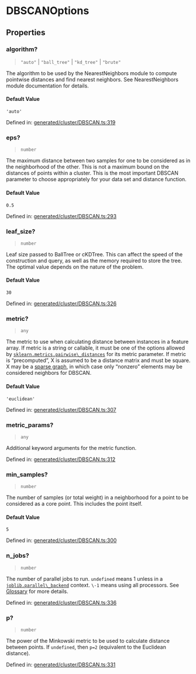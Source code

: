 # DBSCANOptions

## Properties

### algorithm?

> `"auto"` \| `"ball_tree"` \| `"kd_tree"` \| `"brute"`

The algorithm to be used by the NearestNeighbors module to compute pointwise distances and find nearest neighbors. See NearestNeighbors module documentation for details.

#### Default Value

`'auto'`

Defined in:  [generated/cluster/DBSCAN.ts:319](https://github.com/transitive-bullshit/scikit-learn-ts/blob/92ab806/packages/sklearn/src/generated/cluster/DBSCAN.ts#L319)

### eps?

> `number`

The maximum distance between two samples for one to be considered as in the neighborhood of the other. This is not a maximum bound on the distances of points within a cluster. This is the most important DBSCAN parameter to choose appropriately for your data set and distance function.

#### Default Value

`0.5`

Defined in:  [generated/cluster/DBSCAN.ts:293](https://github.com/transitive-bullshit/scikit-learn-ts/blob/92ab806/packages/sklearn/src/generated/cluster/DBSCAN.ts#L293)

### leaf\_size?

> `number`

Leaf size passed to BallTree or cKDTree. This can affect the speed of the construction and query, as well as the memory required to store the tree. The optimal value depends on the nature of the problem.

#### Default Value

`30`

Defined in:  [generated/cluster/DBSCAN.ts:326](https://github.com/transitive-bullshit/scikit-learn-ts/blob/92ab806/packages/sklearn/src/generated/cluster/DBSCAN.ts#L326)

### metric?

> `any`

The metric to use when calculating distance between instances in a feature array. If metric is a string or callable, it must be one of the options allowed by [`sklearn.metrics.pairwise\_distances`](sklearn.metrics.pairwise_distances.html#sklearn.metrics.pairwise_distances "sklearn.metrics.pairwise_distances") for its metric parameter. If metric is “precomputed”, X is assumed to be a distance matrix and must be square. X may be a [sparse graph](../../glossary.html#term-sparse-graph), in which case only “nonzero” elements may be considered neighbors for DBSCAN.

#### Default Value

`'euclidean'`

Defined in:  [generated/cluster/DBSCAN.ts:307](https://github.com/transitive-bullshit/scikit-learn-ts/blob/92ab806/packages/sklearn/src/generated/cluster/DBSCAN.ts#L307)

### metric\_params?

> `any`

Additional keyword arguments for the metric function.

Defined in:  [generated/cluster/DBSCAN.ts:312](https://github.com/transitive-bullshit/scikit-learn-ts/blob/92ab806/packages/sklearn/src/generated/cluster/DBSCAN.ts#L312)

### min\_samples?

> `number`

The number of samples (or total weight) in a neighborhood for a point to be considered as a core point. This includes the point itself.

#### Default Value

`5`

Defined in:  [generated/cluster/DBSCAN.ts:300](https://github.com/transitive-bullshit/scikit-learn-ts/blob/92ab806/packages/sklearn/src/generated/cluster/DBSCAN.ts#L300)

### n\_jobs?

> `number`

The number of parallel jobs to run. `undefined` means 1 unless in a [`joblib.parallel\_backend`](https://joblib.readthedocs.io/en/latest/parallel.html#joblib.parallel_backend "(in joblib v1.3.0.dev0)") context. `\-1` means using all processors. See [Glossary](../../glossary.html#term-n_jobs) for more details.

Defined in:  [generated/cluster/DBSCAN.ts:336](https://github.com/transitive-bullshit/scikit-learn-ts/blob/92ab806/packages/sklearn/src/generated/cluster/DBSCAN.ts#L336)

### p?

> `number`

The power of the Minkowski metric to be used to calculate distance between points. If `undefined`, then `p=2` (equivalent to the Euclidean distance).

Defined in:  [generated/cluster/DBSCAN.ts:331](https://github.com/transitive-bullshit/scikit-learn-ts/blob/92ab806/packages/sklearn/src/generated/cluster/DBSCAN.ts#L331)
